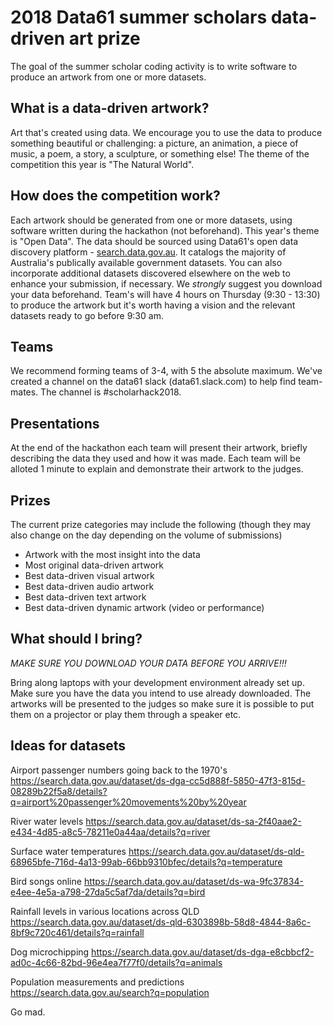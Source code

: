 # 2018 Data61 summer scholars data-driven art prize

The goal of the summer scholar coding activity is to write software to produce an artwork from one or more datasets. 

## What is a data-driven artwork?
Art that's created using data. We encourage you to use the data to produce something beautiful or challenging: a picture, an animation, a piece of music, a poem, a story, a sculpture, or something else! The theme of the competition this year is "The Natural World".

## How does the competition work?
Each artwork should be generated from one or more datasets, using software written during the hackathon (not beforehand). This year's theme is "Open Data". The data should be sourced using Data61's open data discovery platform - [search.data.gov.au](search.data.gov.au). It catalogs the majority of Australia's publically available government datasets. You can also incorporate additional datasets discovered elsewhere on the web to enhance your submission, if necessary.  We *strongly* suggest you download your data beforehand. Team's will have 4 hours on Thursday (9:30 - 13:30) to produce the artwork but it's worth having a vision and the relevant datasets ready to go before 9:30 am. 

## Teams
We recommend forming teams of 3-4, with 5 the absolute maximum. We've created a channel on the data61 slack (data61.slack.com) to help find team-mates. The channel is #scholarhack2018.

## Presentations
At the end of the hackathon each team will present their artwork, briefly describing the data they used and how it was made. Each team will be alloted 1 minute to explain and demonstrate their artwork to the judges.

## Prizes
The current prize categories may include the following (though they may also change on the day depending on the volume of submissions)

  - Artwork with the most insight into the data
  - Most original data-driven artwork
  - Best data-driven visual artwork
  - Best data-driven audio artwork
  - Best data-driven text artwork
  - Best data-driven dynamic artwork (video or performance)


## What should I bring?

_MAKE SURE YOU DOWNLOAD YOUR DATA BEFORE YOU ARRIVE!!!_

Bring along laptops with your development environment already set up. Make sure you have the data you intend to use already downloaded. The artworks will be presented to the judges so make sure it is possible to put them on a projector or play them through a speaker etc.

## Ideas for datasets

Airport passenger numbers going back to the 1970's 
https://search.data.gov.au/dataset/ds-dga-cc5d888f-5850-47f3-815d-08289b22f5a8/details?q=airport%20passenger%20movements%20by%20year

River water levels
https://search.data.gov.au/dataset/ds-sa-2f40aae2-e434-4d85-a8c5-78211e0a44aa/details?q=river

Surface water temperatures
https://search.data.gov.au/dataset/ds-qld-68965bfe-716d-4a13-99ab-66bb9310bfec/details?q=temperature

Bird songs online
https://search.data.gov.au/dataset/ds-wa-9fc37834-e4ee-4e5a-a798-27da5c5af7da/details?q=bird

Rainfall levels in various locations across QLD 
https://search.data.gov.au/dataset/ds-qld-6303898b-58d8-4844-8a6c-8bf9c720c461/details?q=rainfall

Dog microchipping
https://search.data.gov.au/dataset/ds-dga-e8cbbcf2-ad0c-4c66-82bd-96e4ea7f77f0/details?q=animals

Population measurements and predictions
https://search.data.gov.au/search?q=population

Go mad.

